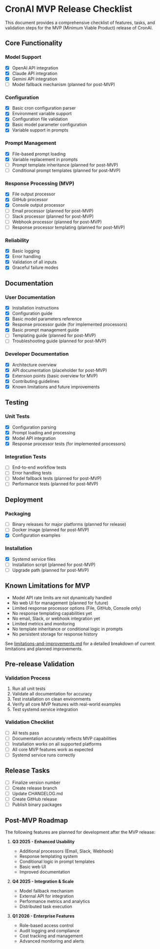 # CronAI MVP Release Checklist

This document provides a comprehensive checklist of features, tasks, and validation steps for the MVP (Minimum Viable Product) release of CronAI.

## Core Functionality

### Model Support

- [x] OpenAI API integration
- [x] Claude API integration
- [x] Gemini API integration
- [ ] Model fallback mechanism (planned for post-MVP)

### Configuration

- [x] Basic cron configuration parser
- [x] Environment variable support
- [x] Configuration file validation
- [x] Basic model parameter configuration
- [x] Variable support in prompts

### Prompt Management

- [x] File-based prompt loading
- [x] Variable replacement in prompts
- [ ] Prompt template inheritance (planned for post-MVP)
- [ ] Conditional prompt templates (planned for post-MVP)

### Response Processing (MVP)

- [x] File output processor
- [x] GitHub processor  
- [x] Console output processor
- [ ] Email processor (planned for post-MVP)
- [ ] Slack processor (planned for post-MVP)
- [ ] Webhook processor (planned for post-MVP)
- [ ] Response processor templating (planned for post-MVP)

### Reliability

- [x] Basic logging
- [x] Error handling
- [x] Validation of all inputs
- [x] Graceful failure modes

## Documentation

### User Documentation

- [x] Installation instructions
- [x] Configuration guide
- [x] Basic model parameters reference
- [x] Response processor guide (for implemented processors)
- [x] Basic prompt management guide
- [ ] Templating guide (planned for post-MVP)
- [ ] Troubleshooting guide (planned for post-MVP)

### Developer Documentation

- [x] Architecture overview
- [x] API documentation (placeholder for post-MVP)
- [x] Extension points (basic overview for MVP)
- [x] Contributing guidelines
- [x] Known limitations and future improvements

## Testing

### Unit Tests

- [x] Configuration parsing
- [x] Prompt loading and processing
- [x] Model API integration
- [x] Response processor tests (for implemented processors)

### Integration Tests

- [ ] End-to-end workflow tests
- [ ] Error handling tests
- [ ] Model fallback tests (planned for post-MVP)
- [ ] Performance tests (planned for post-MVP)

## Deployment

### Packaging

- [ ] Binary releases for major platforms (planned for release)
- [ ] Docker image (planned for post-MVP)
- [x] Configuration examples

### Installation

- [x] Systemd service files
- [ ] Installation script (planned for post-MVP)
- [ ] Upgrade path (planned for post-MVP)

## Known Limitations for MVP

- Model API rate limits are not dynamically handled
- No web UI for management (planned for future)
- Limited response processor options (File, GitHub, Console only)
- No response templating capabilities yet
- No email, Slack, or webhook integration yet
- Limited metrics and monitoring
- No template inheritance or conditional logic in prompts
- No persistent storage for response history

See [limitations-and-improvements.md](limitations-and-improvements.md) for a detailed breakdown of current limitations and planned improvements.

## Pre-release Validation

### Validation Process

1. Run all unit tests
2. Validate all documentation for accuracy
3. Test installation on clean environments
4. Verify all core MVP features with real-world examples
5. Test systemd service integration

### Validation Checklist

- [ ] All tests pass
- [ ] Documentation accurately reflects MVP capabilities
- [ ] Installation works on all supported platforms
- [ ] All core MVP features work as expected
- [ ] Systemd service runs correctly

## Release Tasks

- [ ] Finalize version number
- [ ] Create release branch
- [ ] Update CHANGELOG.md
- [ ] Create GitHub release
- [ ] Publish binary packages

## Post-MVP Roadmap

The following features are planned for development after the MVP release:

1. **Q3 2025 - Enhanced Usability**
   - Additional processors (Email, Slack, Webhook)
   - Response templating system
   - Conditional logic in prompt templates
   - Basic web UI
   - Improved documentation

2. **Q4 2025 - Integration & Scale**
   - Model fallback mechanism
   - External API for integration
   - Performance metrics and analytics
   - Distributed task execution

3. **Q1 2026 - Enterprise Features**
   - Role-based access control
   - Audit logging and compliance
   - Cost tracking and management
   - Advanced monitoring and alerts
